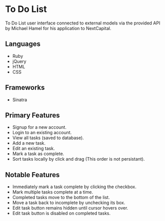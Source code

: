 To Do List
===========
To Do List user interface connected to external models via the provided API by Michael Hamel for his application to NextCapital.

## Languages
- Ruby
- jQuery
- HTML
- CSS

## Frameworks
- Sinatra

## Primary Features
- Signup for a new account.
- Login to an existing account.
- View all tasks (saved to database).
- Add a new task.
- Edit an existing task.
- Mark a task as complete.
- Sort tasks locally by click and drag (This order is not persistant).

## Notable Features
- Immediately mark a task complete by clicking the checkbox.
- Mark multiple tasks complete at a time.
- Completed tasks move to the bottom of the list.
- Move a task back to incomplete by unchecking its box.
- Edit task button remains hidden until cursor hovers over.
- Edit task button is disabled on completed tasks.